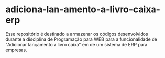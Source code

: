 # adiciona-lan-amento-a-livro-caixa-erp
Esse repositório é destinado a armazenar os códigos desenvolvidos durante a disciplina de Programação para WEB para a funcionalidade de "Adicionar lançamento a livro caixa" em de um sistema de ERP para empresas. 
